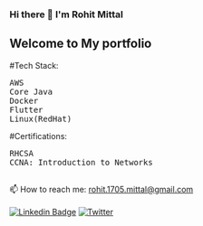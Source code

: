 ### Hi there 👋 I'm Rohit Mittal

## Welcome to My portfolio

#Tech Stack:
<pre>
AWS
Core Java 
Docker 
Flutter
Linux(RedHat) 
</pre> 
 
#Certifications:
<pre>
RHCSA
CCNA: Introduction to Networks
 </pre> 
📫 How to reach me: rohit.1705.mittal@gmail.com
<br>
<br>
[![Linkedin Badge](https://img.shields.io/badge/-Rohit_Mittal-blue?style=plastic-square&logo=Linkedin&logoColor=white&link=https://www.linkedin.com/in/rohitm17/)](https://www.linkedin.com/in/rohitm17/)
[![Twitter](https://img.shields.io/twitter/url/https/twitter.com/Rohit_Mittal?style=social&label=Rohit&nbsp;Mittal)](https://twitter.com/rohit_mittal17)
<br>

<!--  
You can use the [editor on GitHub](https://github.com/rohitm17/rohitm17.github.io/edit/main/README.md) to maintain and preview the content for your website in Markdown files.

Whenever you commit to this repository, GitHub Pages will run [Jekyll](https://jekyllrb.com/) to rebuild the pages in your site, from the content in your Markdown files.

### Markdown

Markdown is a lightweight and easy-to-use syntax for styling your writing. It includes conventions for

```markdown
Syntax highlighted code block

# Header 1
## Header 2
### Header 3

- Bulleted
- List

1. Numbered
2. List

**Bold** and _Italic_ and `Code` text

[Link](url) and ![Image](src)
```

For more details see [GitHub Flavored Markdown](https://guides.github.com/features/mastering-markdown/).

### Jekyll Themes

Your Pages site will use the layout and styles from the Jekyll theme you have selected in your [repository settings](https://github.com/rohitm17/rohitm17.github.io/settings). The name of this theme is saved in the Jekyll `_config.yml` configuration file.

### Support or Contact

Having trouble with Pages? Check out our [documentation](https://docs.github.com/categories/github-pages-basics/) or [contact support](https://support.github.com/contact) and we’ll help you sort it out.
-->
